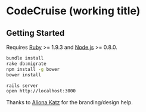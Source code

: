 # CodeCruise (working title)

## Getting Started

Requires [Ruby](http://www.ruby-lang.org/en/) >= 1.9.3 and [Node.js](http://nodejs.org/) >= 0.8.0.

```bash
bundle install
rake db:migrate
npm install -g bower
bower install

rails server
open http://localhost:3000
```

Thanks to [Aliona Katz](https://github.com/siberiancharm) for the branding/design help.
